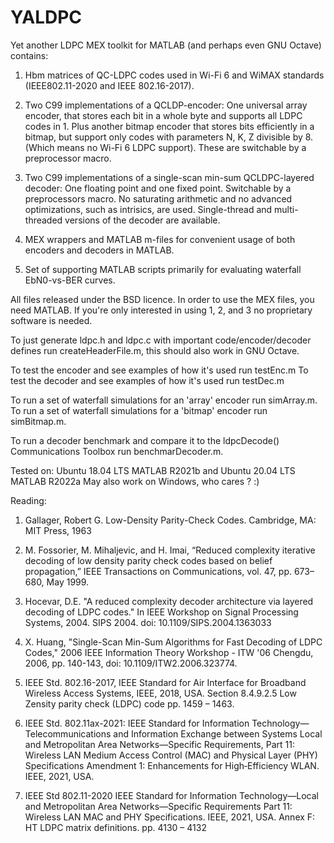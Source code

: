 # YALDPC

Yet another LDPC MEX toolkit for MATLAB (and perhaps even GNU Octave) contains:

1. Hbm matrices of QC-LDPC codes used in Wi-Fi 6 and WiMAX standards (IEEE802.11-2020 and IEEE 802.16-2017).

2. Two C99 implementations of a QCLDP-encoder: One universal array encoder, that stores each bit in a whole byte and supports all LDPC codes in 1. Plus another bitmap encoder that stores bits efficiently in a bitmap, but support only codes with parameters N, K, Z divisible by 8. (Which means no Wi-Fi 6 LDPC support). These are switchable by a preprocessor macro.

3. Two C99 implementations of a single-scan min-sum QCLDPC-layered decoder: One floating point and one fixed point. Switchable by a preprocessors macro. No saturating arithmetic and no advanced optimizations, such as intrisics, are used. Single-thread and multi-threaded versions of the decoder are available.

4. MEX wrappers and MATLAB m-files for convenient usage of both encoders and decoders in MATLAB.

5. Set of supporting MATLAB scripts primarily for evaluating waterfall EbN0-vs-BER curves.

All files released under the BSD licence.
In order to use the MEX files, you need MATLAB. If you're only interested in using 1, 2, and 3 no proprietary software is needed.

To just generate ldpc.h and ldpc.c with important code/encoder/decoder defines run createHeaderFile.m, this should also work in GNU Octave.

To test the encoder and see examples of how it's used run testEnc.m
To test the decoder and see examples of how it's used run testDec.m

To run a set of waterfall simulations for an 'array' encoder run simArray.m.
To run a set of waterfall simulations for a 'bitmap' encoder run simBitmap.m.

To run a decoder benchmark and compare it to the ldpcDecode() Communications Toolbox run benchmarDecoder.m.

Tested on: Ubuntu 18.04 LTS MATLAB R2021b and Ubuntu 20.04 LTS MATLAB R2022a
May also work on Windows, who cares ? :)

Reading:

1. Gallager, Robert G. Low-Density Parity-Check Codes. Cambridge, MA: MIT Press, 1963

2. M. Fossorier, M. Mihaljevic, and H. Imai, “Reduced complexity iterative decoding of low density parity check codes based on belief propagation,” IEEE Transactions on Communications, vol. 47, pp. 673–680, May 1999.

3. Hocevar, D.E. "A reduced complexity decoder architecture via layered decoding of LDPC codes." In IEEE Workshop on Signal Processing Systems, 2004. SIPS 2004. doi: 10.1109/SIPS.2004.1363033

4. X. Huang, "Single-Scan Min-Sum Algorithms for Fast Decoding of LDPC Codes," 2006 IEEE Information Theory Workshop - ITW '06 Chengdu, 2006, pp. 140-143, doi: 10.1109/ITW2.2006.323774.

5. IEEE Std. 802.16-2017, IEEE Standard for Air Interface for Broadband Wireless Access Systems, IEEE, 2018, USA. Section 8.4.9.2.5 Low Zensity parity check (LDPC) code pp. 1459 – 1463.

6. IEEE Std. 802.11ax-2021: IEEE Standard for Information Technology—Telecommunications and Information Exchange between Systems Local and Metropolitan Area Networks—Specific Requirements, Part 11: Wireless LAN Medium Access Control (MAC) and Physical Layer (PHY) Specifications Amendment 1: Enhancements for High‐Efficiency WLAN. IEEE, 2021, USA.

7. IEEE Std 802.11-2020 IEEE Standard for Information Technology—Local and  Metropolitan Area Networks—Specific Requirements Part 11:  Wireless LAN MAC and PHY Specifications. IEEE, 2021, USA. Annex F: HT LDPC matrix definitions. pp. 4130 – 4132
